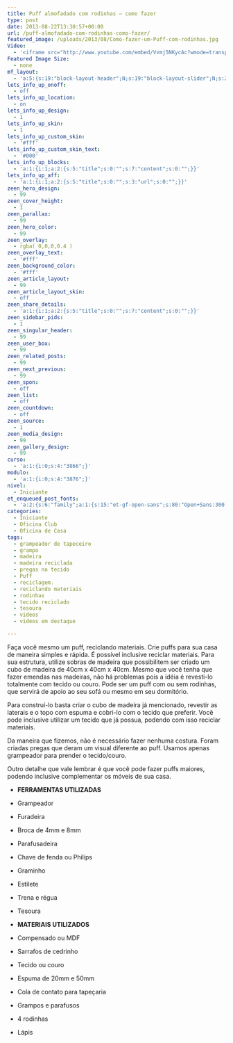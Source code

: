 ```yaml
---
title: Puff almofadado com rodinhas – como fazer
type: post
date: 2013-08-22T13:30:57+00:00
url: /puff-almofadado-com-rodinhas-como-fazer/
featured_image: /uploads/2013/08/Como-fazer-um-Puff-com-rodinhas.jpg
Video:
  - '<iframe src="http://www.youtube.com/embed/Vvmj5NKycAc?wmode=transparent" frameborder="0" width="620" height="380"></iframe>'
Featured Image Size:
  - none
mf_layout:
  - 'a:5:{s:19:"block-layout-header";N;s:19:"block-layout-slider";N;s:22:"block-layout-structure";s:10:"full-width";s:25:"block-layout-left_sidebar";s:12:"blog-sidebar";s:26:"block-layout-right_sidebar";s:12:"blog-sidebar";}'
lets_info_up_onoff:
  - off
lets_info_up_location:
  - on
lets_info_up_design:
  - 1
lets_info_up_skin:
  - 1
lets_info_up_custom_skin:
  - '#fff'
lets_info_up_custom_skin_text:
  - '#000'
lets_info_up_blocks:
  - 'a:1:{i:1;a:2:{s:5:"title";s:0:"";s:7:"content";s:0:"";}}'
lets_info_up_aff:
  - 'a:1:{i:1;a:2:{s:5:"title";s:0:"";s:3:"url";s:0:"";}}'
zeen_hero_design:
  - 99
zeen_cover_height:
  - 1
zeen_parallax:
  - 99
zeen_hero_color:
  - 99
zeen_overlay:
  - rgba( 0,0,0,0.4 )
zeen_overlay_text:
  - '#fff'
zeen_background_color:
  - '#fff'
zeen_article_layout:
  - 99
zeen_article_layout_skin:
  - off
zeen_share_details:
  - 'a:1:{i:1;a:2:{s:5:"title";s:0:"";s:7:"content";s:0:"";}}'
zeen_sidebar_pids:
  - 1
zeen_singular_header:
  - 99
zeen_user_box:
  - 99
zeen_related_posts:
  - 99
zeen_next_previous:
  - 99
zeen_spon:
  - off
zeen_list:
  - off
zeen_countdown:
  - off
zeen_source:
  - 1
zeen_media_design:
  - 99
zeen_gallery_design:
  - 99
curso:
  - 'a:1:{i:0;s:4:"3866";}'
modulo:
  - 'a:1:{i:0;s:4:"3876";}'
nivel:
  - Iniciante
et_enqueued_post_fonts:
  - 'a:2:{s:6:"family";a:1:{s:15:"et-gf-open-sans";s:80:"Open+Sans:300,300italic,regular,italic,600,600italic,700,700italic,800,800italic";}s:6:"subset";a:2:{i:0;s:5:"latin";i:1;s:9:"latin-ext";}}'
categories:
  - Iniciante
  - Oficina Club
  - Oficina de Casa
tags:
  - grampeador de tapeceiro
  - grampo
  - madeira
  - madeira reciclada
  - pregas no tecido
  - Puff
  - reciclagem.
  - reciclando materiais
  - rodinhas
  - tecido reciclado
  - tesoura
  - videos
  - videos em destaque

---
```

Faça você mesmo um puff, reciclando materiais. Crie puffs para sua casa de maneira simples e rápida. É possível inclusive reciclar materiais. Para sua estrutura, utilize sobras de madeira que possibilitem ser criado um cubo de madeira de 40cm x 40cm x 40cm. Mesmo que você tenha que fazer emendas nas madeiras, não há problemas pois a idéia é revesti-lo totalmente com tecido ou couro. Pode ser um puff com ou sem rodinhas, que servirá de apoio ao seu sofá ou mesmo em seu dormitório.

Para construí-lo basta criar o cubo de madeira já mencionado, revestir as laterais e o topo com espuma e cobri-lo com o tecido que preferir. Você pode inclusive utilizar um tecido que já possua, podendo com isso reciclar materiais.

Da maneira que fizemos, não é necessário fazer nenhuma costura. Foram criadas pregas que deram um visual diferente ao puff. Usamos apenas grampeador para prender o tecido/couro.

Outro detalhe que vale lembrar é que você pode fazer puffs maiores, podendo inclusive complementar os móveis de sua casa.<section class="ferramentas-e-materiais"> 

  * **FERRAMENTAS UTILIZADAS**
  * Grampeador
  * Furadeira
  * Broca de 4mm e 8mm
  * Parafusadeira
  * Chave de fenda ou Philips
  * Graminho
  * Estilete
  * Trena e régua
  * Tesoura

  * **MATERIAIS UTILIZADOS**
  * Compensado ou MDF
  * Sarrafos de cedrinho
  * Tecido ou couro
  * Espuma de 20mm e 50mm
  * Cola de contato para tapeçaria
  * Grampos e parafusos
  * 4 rodinhas
  * Lápis</section>